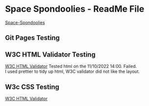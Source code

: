 # Space Spondoolies - ReadMe File   
[Space-Spondoolies](https://gisjim.github.io/space-spondoolies/)


## Git Pages Testing   

## W3C HTML Validator Testing   
[W3C HTML Validator](https://validator.w3.org/)
Tested html on the 11/10/2022 14:00. Failed.         
I used prettier to tidy up html, W3C validator did not like the layout.

## W3c CSS Testing    
[W3C HTML Validator](https://validator.w3.org/)     


